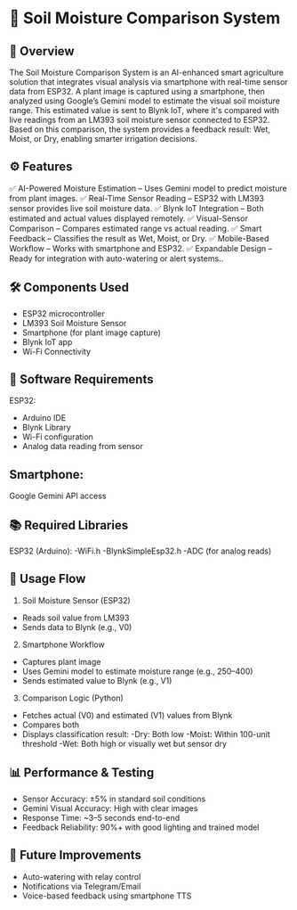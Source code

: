 # 🌿 Soil Moisture Comparison System


## 📌 Overview
The Soil Moisture Comparison System is an AI-enhanced smart agriculture solution that integrates visual analysis via smartphone with real-time sensor data from ESP32. A plant image is captured using a smartphone, then analyzed using Google’s Gemini model to estimate the visual soil moisture range. This estimated value is sent to Blynk IoT, where it's compared with live readings from an LM393 soil moisture sensor connected to ESP32. Based on this comparison, the system provides a feedback result: Wet, Moist, or Dry, enabling smarter irrigation decisions.


## ⚙️ Features
✅ AI-Powered Moisture Estimation – Uses Gemini model to predict moisture from plant images.
✅ Real-Time Sensor Reading – ESP32 with LM393 sensor provides live soil moisture data.
✅ Blynk IoT Integration – Both estimated and actual values displayed remotely.
✅ Visual-Sensor Comparison – Compares estimated range vs actual reading.
✅ Smart Feedback – Classifies the result as Wet, Moist, or Dry.
✅ Mobile-Based Workflow – Works with smartphone and ESP32.
✅ Expandable Design – Ready for integration with auto-watering or alert systems..

## 🛠️ Components Used
- ESP32 microcontroller
- LM393 Soil Moisture Sensor
- Smartphone (for plant image capture)
- Blynk IoT app
- Wi-Fi Connectivity

## 🔧 Software Requirements
ESP32:
- Arduino IDE
- Blynk Library
- Wi-Fi configuration
- Analog data reading from sensor
## Smartphone:
Google Gemini API access

## 📚 Required Libraries
ESP32 (Arduino):
  -WiFi.h
  -BlynkSimpleEsp32.h
  -ADC (for analog reads)


## 📲 Usage Flow
1. Soil Moisture Sensor (ESP32)
- Reads soil value from LM393
- Sends data to Blynk (e.g., V0)
2. Smartphone Workflow
- Captures plant image
- Uses Gemini model to estimate moisture range (e.g., 250–400)
- Sends estimated value to Blynk (e.g., V1)
3. Comparison Logic (Python)
- Fetches actual (V0) and estimated (V1) values from Blynk
- Compares both
- Displays classification result:
  -Dry: Both low
  -Moist: Within 100-unit threshold
  -Wet: Both high or visually wet but sensor dry

## 📊 Performance & Testing
- Sensor Accuracy: ±5% in standard soil conditions
- Gemini Visual Accuracy: High with clear images
- Response Time: ~3–5 seconds end-to-end
- Feedback Reliability: 90%+ with good lighting and trained model

## 📌 Future Improvements
- Auto-watering with relay control
- Notifications via Telegram/Email
- Voice-based feedback using smartphone TTS
